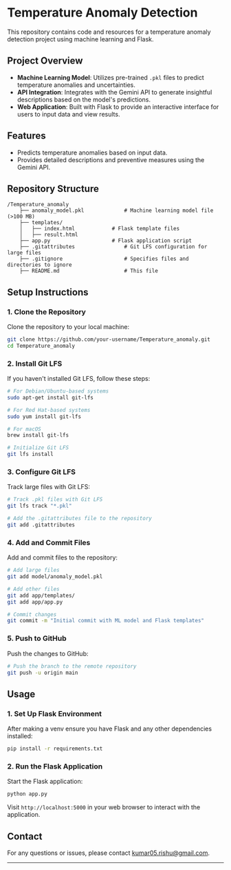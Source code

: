 # Temperature Anomaly Detection

This repository contains code and resources for a temperature anomaly detection project using machine learning and Flask.

## Project Overview

- **Machine Learning Model**: Utilizes pre-trained `.pkl` files to predict temperature anomalies and uncertainties.
- **API Integration**: Integrates with the Gemini API to generate insightful descriptions based on the model's predictions.
- **Web Application**: Built with Flask to provide an interactive interface for users to input data and view results.

## Features

- Predicts temperature anomalies based on input data.
- Provides detailed descriptions and preventive measures using the Gemini API.

## Repository Structure

```
/Temperature_anomaly
    ├── anomaly_model.pkl             # Machine learning model file (>100 MB)
    ├── templates/
    │   ├── index.html            # Flask template files
    │   ├── result.html
    ├── app.py                    # Flask application script
    ├── .gitattributes                # Git LFS configuration for large files
    ├── .gitignore                    # Specifies files and directories to ignore
    ├── README.md                     # This file
```

## Setup Instructions

### 1. Clone the Repository

Clone the repository to your local machine:

```bash
git clone https://github.com/your-username/Temperature_anomaly.git
cd Temperature_anomaly
```

### 2. Install Git LFS

If you haven't installed Git LFS, follow these steps:

```bash
# For Debian/Ubuntu-based systems
sudo apt-get install git-lfs

# For Red Hat-based systems
sudo yum install git-lfs

# For macOS
brew install git-lfs

# Initialize Git LFS
git lfs install
```

### 3. Configure Git LFS

Track large files with Git LFS:

```bash
# Track .pkl files with Git LFS
git lfs track "*.pkl"

# Add the .gitattributes file to the repository
git add .gitattributes
```

### 4. Add and Commit Files

Add and commit files to the repository:

```bash
# Add large files
git add model/anomaly_model.pkl

# Add other files
git add app/templates/
git add app/app.py

# Commit changes
git commit -m "Initial commit with ML model and Flask templates"
```

### 5. Push to GitHub

Push the changes to GitHub:

```bash
# Push the branch to the remote repository
git push -u origin main
```

## Usage

### 1. Set Up Flask Environment

After making a venv ensure you have Flask and any other dependencies installed:

```bash
pip install -r requirements.txt
```

### 2. Run the Flask Application

Start the Flask application:

```bash
python app.py
```

Visit `http://localhost:5000` in your web browser to interact with the application.


## Contact

For any questions or issues, please contact [kumar05.rishu@gmail.com](kumar05.rishu@gmail.com).

---
